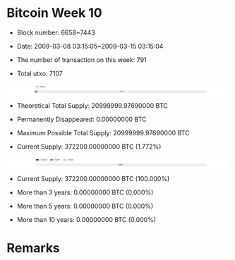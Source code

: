 # Bitcoin Week 10

- Block number: 6658~7443

- Date: 2009-03-08 03:15:05~2009-03-15 03:15:04

- The number of transaction on this week: 791

- Total utxo: 7107

![](../images/mined_week10.png)

- Theoretical Total Supply: 20999999.97690000 BTC

- Permanently Disappeared: 0.00000000 BTC

- Maximum Possible Total Supply: 20999999.97690000 BTC

- Current Supply: 372200.00000000 BTC (1.772%)

![](../images/year_week10.png)


- Current Supply: 372200.00000000 BTC (100.000%)

- More than 3 years: 0.00000000 BTC (0.000%)

- More than 5 years: 0.00000000 BTC (0.000%)

- More than 10 years: 0.00000000 BTC (0.000%)

# Remarks

